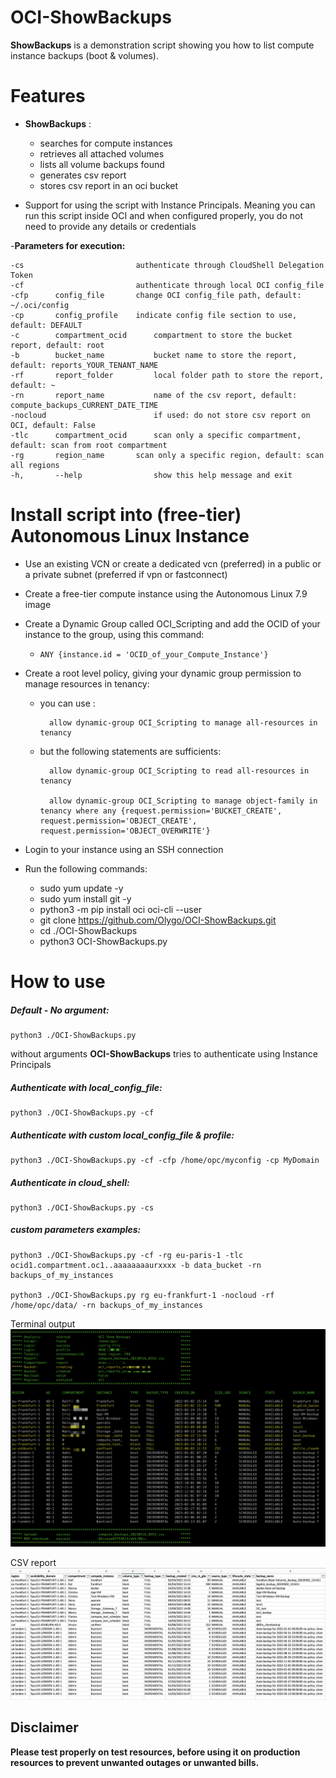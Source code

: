 # OCI-ShowBackups

**ShowBackups** is a demonstration script showing you how to list compute instance backups (boot & volumes).

# Features 
- **ShowBackups** :
	- searches for compute instances
	- retrieves all attached volumes 
	- lists all volume backups found
	- generates csv report
	- stores csv report in an oci bucket 

- Support for using the script with Instance Principals. Meaning you can run this script inside OCI and when configured properly, you do not need to provide any details or credentials

-**Parameters for execution:**

```
-cs                      	authenticate through CloudShell Delegation Token
-cf                      	authenticate through local OCI config_file
-cfp      config_file     	change OCI config_file path, default: ~/.oci/config
-cp       config_profile  	indicate config file section to use, default: DEFAULT
-c        compartment_ocid  	compartment to store the bucket report, default: root
-b        bucket_name       	bucket name to store the report, default: reports_YOUR_TENANT_NAME
-rf       report_folder     	local folder path to store the report, default: ~
-rn       report_name       	name of the csv report, default: compute_backups_CURRENT_DATE_TIME
-nocloud                    	if used: do not store csv report on OCI, default: False
-tlc      compartment_ocid  	scan only a specific compartment, default: scan from root compartment
-rg       region_name  		scan only a specific region, default: scan all regions
-h,       --help            	show this help message and exit

```

# Install script into (free-tier) Autonomous Linux Instance

- Use an existing VCN or create a dedicated vcn (preferred) in a public or a private subnet (preferred if vpn or fastconnect)
- Create a free-tier compute instance using the Autonomous Linux 7.9 image
- Create a Dynamic Group called OCI_Scripting and add the OCID of your instance to the group, using this command:
  - `ANY {instance.id = 'OCID_of_your_Compute_Instance'}`
- Create a root level policy, giving your dynamic group permission to manage resources in tenancy:

	- you can use :

			allow dynamic-group OCI_Scripting to manage all-resources in tenancy

	- but the following statements are sufficients:

			allow dynamic-group OCI_Scripting to read all-resources in tenancy
 
			allow dynamic-group OCI_Scripting to manage object-family in tenancy where any {request.permission='BUCKET_CREATE', request.permission='OBJECT_CREATE', request.permission='OBJECT_OVERWRITE'}

- Login to your instance using an SSH connection

- Run the following commands:
  - sudo yum update -y
  - sudo yum install git -y
  - python3 -m pip install oci oci-cli --user
  - git clone https://github.com/Olygo/OCI-ShowBackups.git
  - cd ./OCI-ShowBackups
  - python3 OCI-ShowBackups.py


# How to use
##### Default - No argument:
	
	python3 ./OCI-ShowBackups.py

without arguments **OCI-ShowBackups** tries to authenticate using Instance Principals

##### Authenticate with local_config_file:
	
	python3 ./OCI-ShowBackups.py -cf

##### Authenticate with custom local_config_file & profile:
	
	python3 ./OCI-ShowBackups.py -cf -cfp /home/opc/myconfig -cp MyDomain

##### Authenticate in cloud_shell:
	
	python3 ./OCI-ShowBackups.py -cs

##### custom parameters examples:
	
	python3 ./OCI-ShowBackups.py -cf -rg eu-paris-1 -tlc ocid1.compartment.oc1..aaaaaaaaurxxxx -b data_bucket -rn backups_of_my_instances

	python3 ./OCI-ShowBackups.py rg eu-frankfurt-1 -nocloud -rf /home/opc/data/ -rn backups_of_my_instances
	
Terminal output
![Script Output](./output.png)

CSV report
![Tag Instance](./csv_report.png)

## Disclaimer
**Please test properly on test resources, before using it on production resources to prevent unwanted outages or unwanted bills.**
